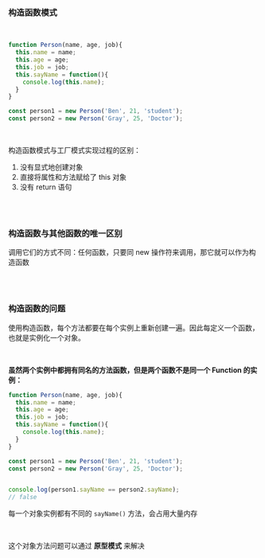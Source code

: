 ### 构造函数模式

<br>


```javascript
function Person(name, age, job){
  this.name = name;
  this.age = age;
  this.job = job;
  this.sayName = function(){
    console.log(this.name);
  }
}

const person1 = new Person('Ben', 21, 'student');
const person2 = new Person('Gray', 25, 'Doctor');
```

<br>

构造函数模式与工厂模式实现过程的区别：

1. 没有显式地创建对象
2. 直接将属性和方法赋给了 this 对象
3. 没有 return 语句

<br>

<br>

### 构造函数与其他函数的唯一区别

调用它们的方式不同：任何函数，只要同 new 操作符来调用，那它就可以作为构造函数


<br>

<br>

### 构造函数的问题

使用构造函数，每个方法都要在每个实例上重新创建一遍。因此每定义一个函数，也就是实例化一个对象。

<br>

**虽然两个实例中都拥有同名的方法函数，但是两个函数不是同一个 Function 的实例：**

```javascript
function Person(name, age, job){
  this.name = name;
  this.age = age;
  this.job = job;
  this.sayName = function(){
    console.log(this.name);
  }
}

const person1 = new Person('Ben', 21, 'student');
const person2 = new Person('Gray', 25, 'Doctor');


console.log(person1.sayName == person2.sayName);
// false
```

每一个对象实例都有不同的 ```sayName()``` 方法，会占用大量内存

<br>

这个对象方法问题可以通过 **原型模式** 来解决